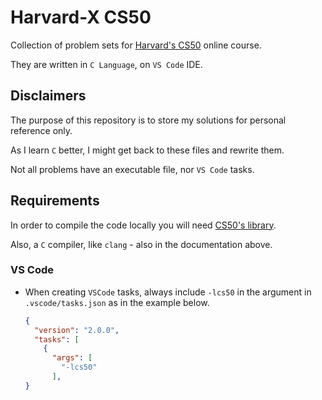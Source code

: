 # Harvard-X CS50

Collection of problem sets for [Harvard's CS50](https://cs50.harvard.edu/x/2020/) online course.

They are written in `C Language`, on `VS Code` IDE.

## Disclaimers

The purpose of this repository is to store my solutions for personal reference only.

As I learn `C` better, I might get back to these files and rewrite them.

Not all problems have an executable file, nor `VS Code` tasks.

## Requirements

In order to compile the code locally you will need [CS50's library](https://cs50.readthedocs.io/libraries/cs50/c/).

Also, a `C` compiler, like `clang` - also in the documentation above.

### VS Code

- When creating `VSCode` tasks, always include `-lcs50` in the argument in `.vscode/tasks.json` as
  in the example below.

  ```json
  {
    "version": "2.0.0",
    "tasks": [
      {
        "args": [
          "-lcs50"
        ],
  }
  ```

